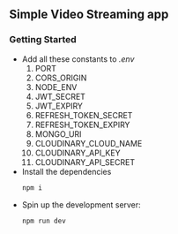 ## Simple Video Streaming app

### Getting Started

- Add all these constants to <em>.env</em>
    1. PORT
    2. CORS_ORIGIN
    3. NODE_ENV
    4. JWT_SECRET
    5. JWT_EXPIRY
    6. REFRESH_TOKEN_SECRET
    7. REFRESH_TOKEN_EXPIRY
    8. MONGO_URI
    9. CLOUDINARY_CLOUD_NAME
    10. CLOUDINARY_API_KEY
    11. CLOUDINARY_API_SECRET
- Install the dependencies
    ```bash
    npm i
    ```
- Spin up the development server:
    ```bash
    npm run dev
    ```